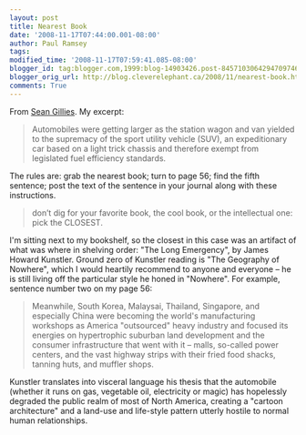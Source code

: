 ```yaml
---
layout: post
title: Nearest Book
date: '2008-11-17T07:44:00.001-08:00'
author: Paul Ramsey
tags: 
modified_time: '2008-11-17T07:59:41.085-08:00'
blogger_id: tag:blogger.com,1999:blog-14903426.post-8457103064294709746
blogger_orig_url: http://blog.cleverelephant.ca/2008/11/nearest-book.html
comments: True
---
```


From [Sean Gillies](http://sgillies.net/blog/833/nearest-book/). My excerpt:

> Automobiles were getting larger as the station wagon and van yielded to the supremacy of the sport utility vehicle (SUV), an expeditionary car based on a light trick chassis and therefore exempt from legislated fuel efficiency standards.

The rules are: grab the nearest book; turn to page 56; find the fifth sentence; post the text of the sentence in your journal along with these instructions.

> don’t dig for your favorite book, the cool book, or the intellectual one: pick the CLOSEST.

I'm sitting next to my bookshelf, so the closest in this case was an artifact of what was where in shelving order: "The Long Emergency", by James Howard Kunstler. Ground zero of Kunstler reading is "The Geography of Nowhere", which I would heartily recommend to anyone and everyone &ndash; he is still living off the particular style he honed in "Nowhere".  For example, sentence number two on my page 56:

> Meanwhile, South Korea, Malaysai, Thailand, Singapore, and especially China were becoming the world's manufacturing workshops as America "outsourced" heavy industry and focused its energies on hypertrophic suburban land development and the consumer infrastructure that went with it &ndash; malls, so-called power centers, and the vast highway strips with their fried food shacks, tanning huts, and muffler shops.

Kunstler translates into visceral language his thesis that the automobile (whether it runs on gas, vegetable oil, electricity or magic) has hopelessly degraded the public realm of most of North America, creating a "cartoon architecture" and a land-use and life-style pattern utterly hostile to normal human relationships.

